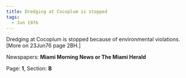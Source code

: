 ```yaml
---  
title: Dredging at Cocoplum is stopped  
tags:  
  - Jun 1976  
---  
```

  
Dredging at Cocoplum is stopped because of environmental violations. [More on 23Jun76 page 2BH.]  
  
Newspapers: **Miami Morning News or The Miami Herald**  
  
Page: **1**, Section: **B** 
